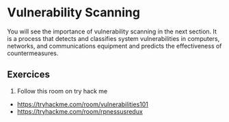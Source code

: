 # Vulnerability Scanning

 You will see the importance of vulnerability scanning in the next section. It is a process that detects and classifies system vulnerabilities in computers, networks, and communications equipment and predicts the effectiveness of countermeasures. 

## Exercices 
1. Follow this room on try hack me
- https://tryhackme.com/room/vulnerabilities101
- https://tryhackme.com/room/rpnessusredux